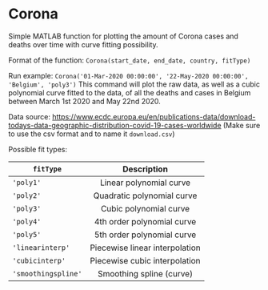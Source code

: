 # Corona

Simple MATLAB function for plotting the amount of Corona cases and deaths over time with curve fitting possibility.

Format of the function: `Corona(start_date, end_date, country, fitType)`

Run example: `Corona('01-Mar-2020 00:00:00', '22-May-2020 00:00:00', 'Belgium', 'poly3')`
This command will plot the raw data, as well as a cubic polynomial curve fitted to the data, of all the deaths and cases in Belgium between March 1st 2020 and May 22nd 2020.

Data source: https://www.ecdc.europa.eu/en/publications-data/download-todays-data-geographic-distribution-covid-19-cases-worldwide (Make sure to use the csv format and to name it `download.csv`)

Possible fit types:

| `fitType`             | Description                      |
| --------------------- |:--------------------------------:|
| `'poly1'`             | Linear polynomial curve          |
| `'poly2'`             | Quadratic polynomial curve       |
| `'poly3'`             | Cubic polynomial curve           |
| `'poly4'`             | 4th order polynomial curve       |
| `'poly5'`             | 5th order polynomial curve       |
| `'linearinterp'`      | Piecewise linear interpolation   |
| `'cubicinterp'`       | Piecewise cubic interpolation    |
| `'smoothingspline'`   | Smoothing spline (curve)         |

